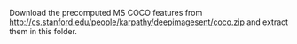Download the precomputed MS COCO features from http://cs.stanford.edu/people/karpathy/deepimagesent/coco.zip and extract them in this folder.

